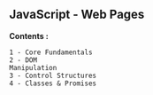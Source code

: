 ## JavaScript - Web Pages

**Contents :**

<code>1 - Core Fundamentals</code> <br>
<code>2 - DOM Manipulation</code> <br>
<code>3 - Control Structures</code> <br>
<code>4 - Classes & Promises</code>

